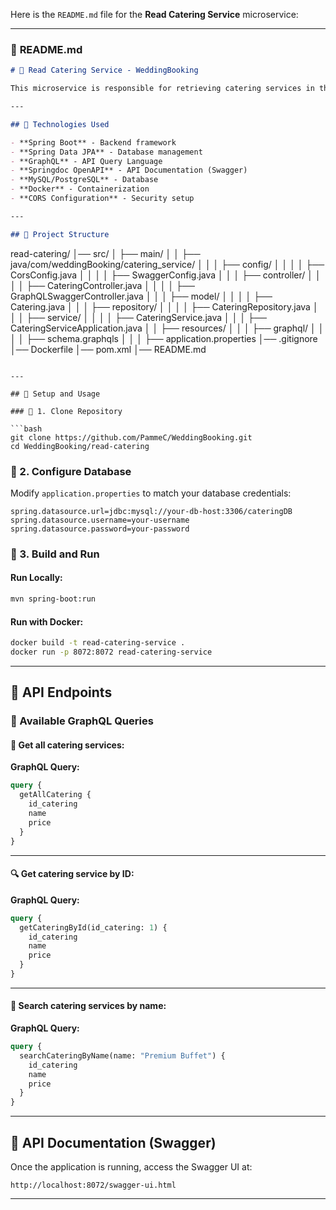Here is the `README.md` file for the **Read Catering Service** microservice:

---

### 📜 **README.md**
```markdown
# 📖 Read Catering Service - WeddingBooking

This microservice is responsible for retrieving catering services in the **WeddingBooking** system using **GraphQL**.

---

## 🚀 Technologies Used

- **Spring Boot** - Backend framework
- **Spring Data JPA** - Database management
- **GraphQL** - API Query Language
- **Springdoc OpenAPI** - API Documentation (Swagger)
- **MySQL/PostgreSQL** - Database
- **Docker** - Containerization
- **CORS Configuration** - Security setup

---

## 📂 Project Structure

```
read-catering/
│── src/
│   ├── main/
│   │   ├── java/com/weddingBooking/catering_service/
│   │   │   ├── config/
│   │   │   │   ├── CorsConfig.java
│   │   │   │   ├── SwaggerConfig.java
│   │   │   ├── controller/
│   │   │   │   ├── CateringController.java
│   │   │   │   ├── GraphQLSwaggerController.java
│   │   │   ├── model/
│   │   │   │   ├── Catering.java
│   │   │   ├── repository/
│   │   │   │   ├── CateringRepository.java
│   │   │   ├── service/
│   │   │   │   ├── CateringService.java
│   │   │   ├── CateringServiceApplication.java
│   │   ├── resources/
│   │   │   ├── graphql/
│   │   │   │   ├── schema.graphqls
│   │   │   ├── application.properties
│── .gitignore
│── Dockerfile
│── pom.xml
│── README.md
```

---

## 🔧 Setup and Usage

### 📌 1. Clone Repository

```bash
git clone https://github.com/PammeC/WeddingBooking.git
cd WeddingBooking/read-catering
```

### 📌 2. Configure Database

Modify `application.properties` to match your database credentials:

```properties
spring.datasource.url=jdbc:mysql://your-db-host:3306/cateringDB
spring.datasource.username=your-username
spring.datasource.password=your-password
```

### 📌 3. Build and Run

#### Run Locally:
```bash
mvn spring-boot:run
```

#### Run with Docker:
```bash
docker build -t read-catering-service .
docker run -p 8072:8072 read-catering-service
```

---

## 📡 API Endpoints

### **📌 Available GraphQL Queries**

#### 📝 Get all catering services:

**GraphQL Query:**
```graphql
query {
  getAllCatering {
    id_catering
    name
    price
  }
}
```

---

#### 🔍 Get catering service by ID:

**GraphQL Query:**
```graphql
query {
  getCateringById(id_catering: 1) {
    id_catering
    name
    price
  }
}
```

---

#### 🔎 Search catering services by name:

**GraphQL Query:**
```graphql
query {
  searchCateringByName(name: "Premium Buffet") {
    id_catering
    name
    price
  }
}
```

---

## 📜 API Documentation (Swagger)

Once the application is running, access the Swagger UI at:

```
http://localhost:8072/swagger-ui.html
```

---
